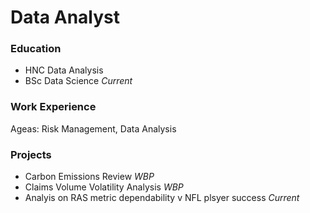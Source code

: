# Data Analyst 

### Education
- HNC Data Analysis
- BSc Data Science *Current*

### Work Experience
Ageas: Risk Management, Data Analysis

### Projects
- Carbon Emissions Review *WBP*
- Claims Volume Volatility Analysis *WBP*
- Analyis on RAS metric dependability v NFL plsyer success *Current*
